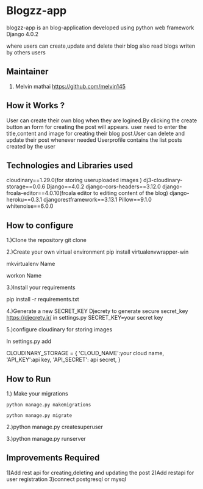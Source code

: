# Blogzz-app

  blogzz-app is an blog-application developed using python web framework Django 4.0.2
  
  where users can create,update and delete their blog also read blogs writen by others users
  
## Maintainer

1. Melvin mathai https://github.com/melvin145

## How it Works ?

  User can create their own blog when they are logined.By clicking the create button an form for creating the post will appears.
  user need  to enter the title,content and image for creating their blog post.User can delete and update their post whenever needed
  Userprofile contains the list posts created by the user

## Technologies and Libraries used

cloudinary==1.29.0(for storing useruploaded images )
dj3-cloudinary-storage==0.0.6
Django==4.0.2
django-cors-headers==3.12.0
django-froala-editor==4.0.10(froala editor to editing content of the blog)
django-heroku==0.3.1
djangorestframework==3.13.1
Pillow==9.1.0
whitenoise==6.0.0

## How to configure

1.)Clone the repository
   git clone

2.)Create your own virtual environment
   pip install virtualenvwrapper-win
  
   mkvirtualenv Name
  
   workon Name
  
3.)Install your requirements
  
   pip install -r requirements.txt
  
4.)Generate a new SECRET_KEY
  Djecrety to generate secure secret_key https://djecrety.ir/
  in settings.py
  SECRET_KEY=your secret key
  
5.)configure cloudinary for storing images
  
  In settings.py add
  
  CLOUDINARY_STORAGE = {
   'CLOUD_NAME':your cloud name,
   'API_KEY':api key,
    'API_SECRET': api secret,
    }
  
## How to Run

  1.) Make your migrations
  
    python manage.py makemigrations
  
    python manage.py migrate
  
  2.)python manage.py createsuperuser
    
  3.)python manage.py runserver
  

## Improvements Required
  1)Add  rest api for creating,deleting and updating the post
  2)Add restapi for user registration
  3)connect postgresql or mysql 
